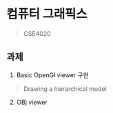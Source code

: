 # 컴퓨터 그래픽스
> CSE4020 

## 과제 
1. Basic OpenGl viewer 구현
> Drawing a hierarchical model  
2. OBj viewer  
